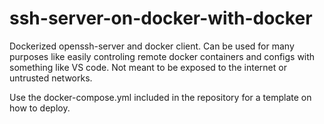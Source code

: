 # ssh-server-on-docker-with-docker

Dockerized openssh-server and docker client. Can be used for many purposes like easily controling remote docker containers and configs with something like VS code.
Not meant to be exposed to the internet or untrusted networks.

Use the docker-compose.yml included in the repository for a template on how to deploy.
